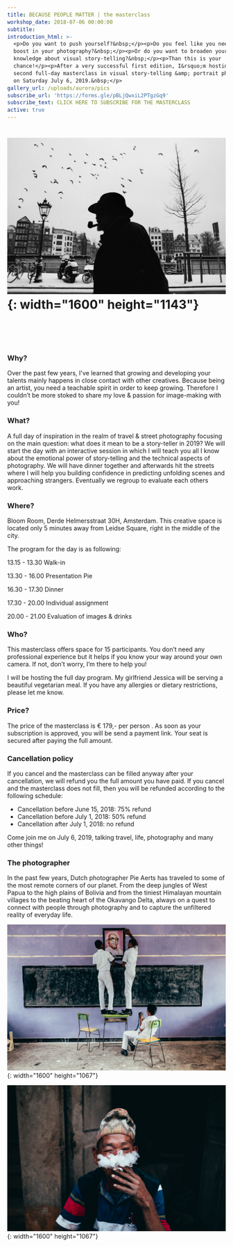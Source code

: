 ```yaml
---
title: BECAUSE PEOPLE MATTER | the masterclass
workshop_date: 2018-07-06 00:00:00
subtitle:
introduction_html: >-
  <p>Do you want to push yourself?&nbsp;</p><p>Do you feel like you need a new
  boost in your photography?&nbsp;</p><p>Or do you want to broaden your
  knowledge about visual story-telling?&nbsp;</p><p>Than this is your
  chance!</p><p>After a very successful first edition, I&rsquo;m hosting a
  second full-day masterclass in visual story-telling &amp; portrait photography
  on Saturday July 6, 2019.&nbsp;</p>
gallery_url: /uploads/aurora/pics
subscribe_url: 'https://forms.gle/pBLjQwxiL2PTgzGq9'
subscribe_text: CLICK HERE TO SUBSCRIBE FOR THE MASTERCLASS
active: true
---
```


# ![](/uploads/2g2a4587a-2.jpg){: width="1600" height="1143"}

# &nbsp;

### Why?

Over the past few years, I've learned that growing and developing your talents mainly happens in close contact with other creatives. Because being an artist, you need a teachable spirit in order to keep growing. Therefore I couldn’t be more stoked to share my love & passion for image-making with you\!

### What?

A full day of inspiration in the realm of travel & street photography focusing on the main question: what does it mean to be a story-teller in 2019? We will start the day with an interactive session in which I will teach you all I know about the emotional power of story-telling and the technical aspects of photography. We will have dinner together and afterwards hit the streets where I will help you building confidence in predicting unfolding scenes and approaching strangers. Eventually we regroup to evaluate each others work.&nbsp;

### Where?

Bloom Room, Derde Helmersstraat 30H, Amsterdam. This creative space is located only 5 minutes away from Leidse Square, right in the middle of the city.

The program for the day is as following:

13\.15 - 13.30 Walk-in

13\.30 - 16.00 Presentation Pie&nbsp;

16\.30 - 17.30 Dinner

17\.30 - 20.00 Individual assignment&nbsp;

20\.00 - 21.00 Evaluation of images & drinks

### Who?

This masterclass offers space for 15 participants. You don’t need any professional experience but it helps if you know your way around your own camera. If not, don’t worry, I’m there to help you\!&nbsp;

I will be hosting the full day program. My girlfriend Jessica will be serving a beautiful vegetarian meal. If you have any allergies or dietary restrictions, please let me know.&nbsp;

### Price?

The price of the masterclass is € 179,- per person . As soon as your subscription is approved, you will be send a payment link. Your seat is secured after paying the full amount.&nbsp;

### Cancellation policy

If you cancel and the masterclass can be filled anyway after your cancellation, we will refund you the full amount you have paid. If you cancel and the masterclass does not fill, then you will be refunded according to the following schedule:

* Cancellation before June 15, 2018: 75% refund
* Cancellation before July 1, 2018: 50% refund
* Cancellation after July 1, 2018: no refund

Come join me on July 6, 2019, talking travel, life, photography and many other things\!

### The photographer

In the past few years, Dutch photographer Pie Aerts has traveled to some of the most remote corners of our planet. From the deep jungles of West Papua to the high plains of Bolivia and from the tiniest Himalayan mountain villages to the beating heart of the Okavango Delta, always on a quest to connect with people through photography and to capture the unfiltered reality of everyday life.&nbsp;

![](/uploads/2g2a5538.jpg){: width="1600" height="1067"}

![](/uploads/2g2a3630-1.jpg){: width="1600" height="1067"}

&nbsp;